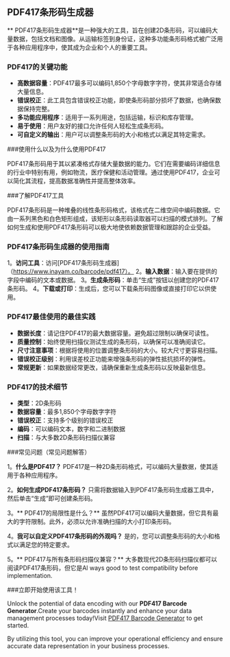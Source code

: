 ## PDF417条形码生成器

** PDF417条形码生成器**是一种强大的工具，旨在创建2D条形码，可以编码大量数据，包括文档和图像。从运输标签到身份证，这种多功能条形码格式被广泛用于各种应用程序中，使其成为企业和个人的重要工具。

### PDF417的关键功能

-  **高数据容量**：PDF417最多可以编码1,850个字母数字字符，使其非常适合存储大量信息。
-  **错误校正**：此工具包含错误校正功能，即使条形码部分损坏了数据，也确保数据保持完整。
-  **多功能应用程序**：适用于一系列用途，包括运输，标识和库存管理。
-  **易于使用**：用户友好的接口允许任何人轻松生成条形码。
-  **可自定义的输出**：用户可以调整条形码的大小和格式以满足其特定需求。

###使用什么以及为什么使用PDF417

PDF417条形码用于其以紧凑格式存储大量数据的能力。它们在需要编码详细信息的行业中特别有用，例如物流，医疗保健和活动管理。通过使用PDF417，企业可以简化其流程，提高数据准确性并提高整体效率。

###了解PDF417工具

PDF417条形码是一种堆叠的线性条形码格式，该格式在二维空间中编码数据。它由一系列黑色和白色矩形组成，该矩形以条形码读取器可以扫描的模式排列。了解如何生成和使用PDF417条形码可以极大地使依赖数据管理和跟踪的企业受益。

### PDF417条形码生成器的使用指南

1。**访问工具**：访问[PDF417条形码生成器]（https://www.inayam.co/barcode/pdf417）。
2。**输入数据**：输入要在提供的字段中编码的文本或数据。
3。**生成条形码**：单击“生成”按钮以创建您的PDF417条形码。
4。**下载或打印**：生成后，您可以下载条形码图像或直接打印它以供使用。

### PDF417最佳使用的最佳实践

-  **数据长度**：请记住PDF417的最大数据容量。避免超过限制以确保可读性。
-  **质量控制**：始终使用扫描仪测试生成的条形码，以确保可以准确阅读它。
-  **尺寸注意事项**：根据将使用的位置调整条形码的大小。较大尺寸更容易扫描。
-  **错误校正级别**：利用误差校正功能来增强条形码的弹性抵抗损坏的弹性。
-  **常规更新**：如果数据经常更改，请确保重新生成条形码以反映最新信息。

### PDF417的技术细节

-  **类型**：2D条形码
-  **数据容量**：最多1,850个字母数字字符
-  **错误校正**：支持多个级别的错误校正
-  **编码**：可以编码文本，数字和二进制数据
-  **扫描**：与大多数2D条形码扫描仪兼容

###常见问题（常见问题解答）

1。**什么是PDF417？**
PDF417是一种2D条形码格式，可以编码大量数据，使其适用于各种应用程序。

2。**如何生成PDF417条形码？**
只需将数据输入到PDF417条形码生成器工具中，然后单击“生成”即可创建条形码。

3。** PDF417的局限性是什么？**
虽然PDF417可以编码大量数据，但它具有最大的字符限制。此外，必须以允许准确扫描的大小打印条形码。

4。**我可以自定义PDF417条形码的外观吗？**
是的，您可以调整条形码的大小和格式以满足您的特定要求。

5。** PDF417与所有条形码扫描仪兼容？**
大多数现代2D条形码扫描仪都可以阅读PDF417条形码，但它是Al ways good to test compatibility before implementation.

###立即开始使用该工具！

Unlock the potential of data encoding with our **PDF417 Barcode Generator**.Create your barcodes instantly and enhance your data management processes today!Visit [PDF417 Barcode Generator](https://www.inayam.co/barcode/pdf417) to get started.

By utilizing this tool, you can improve your operational efficiency and ensure accurate data representation in your business processes.